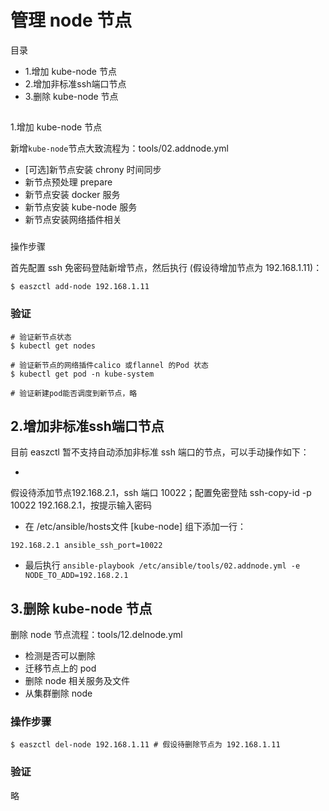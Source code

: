 # 管理 node 节点

目录
- 1.增加 kube-node 节点
- 2.增加非标准ssh端口节点
- 3.删除 kube-node 节点

##
1.增加 kube-node 节点

新增`kube-node`节点大致流程为：tools/02.addnode.yml
- [可选]新节点安装 chrony
时间同步
- 新节点预处理 prepare
- 新节点安装 docker 服务
- 新节点安装 kube-node 服务
- 新节点安装网络插件相关

###
操作步骤

首先配置 ssh 免密码登陆新增节点，然后执行 (假设待增加节点为 192.168.1.11)：

```{.python .input}
$ easzctl add-node 192.168.1.11
```

### 验证

```{.python .input}
# 验证新节点状态
$ kubectl get nodes

# 验证新节点的网络插件calico 或flannel 的Pod 状态
$ kubectl get pod -n kube-system

# 验证新建pod能否调度到新节点，略
```

## 2.增加非标准ssh端口节点

目前 easzctl 暂不支持自动添加非标准 ssh 端口的节点，可以手动操作如下：

-
假设待添加节点192.168.2.1，ssh 端口 10022；配置免密登陆 ssh-copy-id -p 10022 192.168.2.1，按提示输入密码
- 在 /etc/ansible/hosts文件 [kube-node] 组下添加一行：

```{.python .input}
192.168.2.1 ansible_ssh_port=10022
```

- 最后执行 `ansible-playbook /etc/ansible/tools/02.addnode.yml -e
NODE_TO_ADD=192.168.2.1`

## 3.删除 kube-node 节点

删除 node
节点流程：tools/12.delnode.yml
- 检测是否可以删除
- 迁移节点上的 pod
- 删除 node 相关服务及文件
- 从集群删除 node
### 操作步骤

```{.python .input}
$ easzctl del-node 192.168.1.11 # 假设待删除节点为 192.168.1.11
```

### 验证

略
